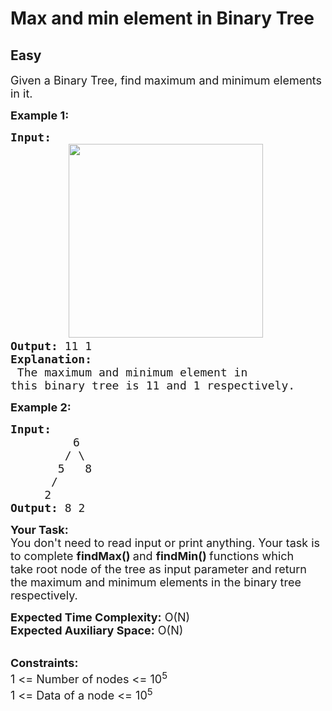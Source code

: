 # Max and min element in Binary Tree
## Easy 
<div class="problem-statement" style="user-select: auto;">
                <p style="user-select: auto;"></p><p style="user-select: auto;"><span style="font-size: 18px; user-select: auto;">Given a Binary Tree, find maximum and minimum elements in it.</span></p>

<p style="user-select: auto;"><span style="font-size: 18px; user-select: auto;"><strong style="user-select: auto;">Example 1:</strong></span></p>

<pre style="user-select: auto;"><span style="font-size: 18px; user-select: auto;"><strong style="user-select: auto;">Input: </strong>
</span>           <img alt="" src="https://contribute.geeksforgeeks.org/wp-content/uploads/maxMin.png" style="height: 310px; width: 311px; user-select: auto;" class="img-responsive">
<span style="font-size: 18px; user-select: auto;"><strong style="user-select: auto;">Output: </strong>11 1
<strong style="user-select: auto;">Explanation:</strong></span>                           
<span style="font-size: 18px; user-select: auto;"> The maximum and minimum element in 
this binary tree is 11 and 1 respectively.</span></pre>

<p style="user-select: auto;"><span style="font-size: 18px; user-select: auto;"><strong style="user-select: auto;">Example 2:</strong></span></p>

<pre style="user-select: auto;"><span style="font-size: 18px; user-select: auto;"><strong style="user-select: auto;">Input: </strong></span>
        <span style="font-size: 18px; user-select: auto;">   6
&nbsp;       / \
&nbsp;      5   8
&nbsp;     /
&nbsp;    2</span>
<span style="font-size: 18px; user-select: auto;"><strong style="user-select: auto;">Output: </strong>8 2</span></pre>

<p style="user-select: auto;"><span style="font-size: 18px; user-select: auto;"><strong style="user-select: auto;">Your Task:</strong><br style="user-select: auto;">
You don't need to read input or print anything. Your task is to complete&nbsp;<strong style="user-select: auto;">findMax() </strong>and <strong style="user-select: auto;">findMin() </strong>functions&nbsp;which take&nbsp;root node of the tree as input parameter and return the maximum and minimum elements&nbsp;in&nbsp;the binary tree respectively.</span></p>

<p style="user-select: auto;"><span style="font-size: 18px; user-select: auto;"><strong style="user-select: auto;">Expected Time Complexity:</strong>&nbsp;O(N)<br style="user-select: auto;">
<strong style="user-select: auto;">Expected Auxiliary Space:</strong>&nbsp;O(N)</span></p>

<p style="user-select: auto;"><br style="user-select: auto;">
<span style="font-size: 18px; user-select: auto;"><strong style="user-select: auto;">Constraints:</strong><br style="user-select: auto;">
1 &lt;= Number of nodes &lt;= 10<sup style="user-select: auto;">5</sup><br style="user-select: auto;">
1 &lt;= Data of a node &lt;= 10<sup style="user-select: auto;">5</sup></span></p>
 <p style="user-select: auto;"></p>
            </div>